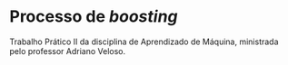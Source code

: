 # Processo de _boosting_

Trabalho Prático II da disciplina de Aprendizado de Máquina, ministrada pelo professor Adriano Veloso.
